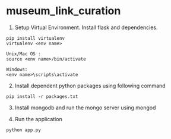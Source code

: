 # museum_link_curation

1. Setup Virtual Environment. Install flask and dependencies.

```
pip install virtualenv
virtualenv <env name>

Unix/Mac OS : 
source <env name>/bin/activate

Windows:
<env name>\scripts\activate
```
2. Install dependent python packages using following command
```
pip install -r packages.txt
```

3. Install mongodb and run the mongo server using mongod

4. Run the application
```
python app.py
```



